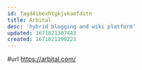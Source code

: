 ```yaml
---
id: fagd4ibexhtgkjvkamfditn
title: Arbital
desc: 'hybrid blogging and wiki platform'
updated: 1671821307443
created: 1671821290223
---
```


#url https://arbital.com/

